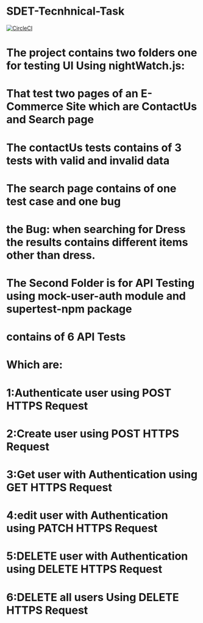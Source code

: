 # SDET-Tecnhnical-Task

[![CircleCI](https://dl.circleci.com/status-badge/img/circleci/6wZLmLjoazoQKqY8JxgwLz/FaKr68pi1fKomEh25NGrQw/tree/main.svg?style=svg&circle-token=01211aa7090146af985e1b313f3655e97388b420)](https://dl.circleci.com/status-badge/redirect/circleci/6wZLmLjoazoQKqY8JxgwLz/FaKr68pi1fKomEh25NGrQw/tree/main)

# The project contains two folders one for testing UI Using nightWatch.js:
# That test two pages of an E-Commerce Site which are ContactUs and Search page
# The contactUs tests contains of 3 tests with valid and invalid data
# The search page contains of one test case and one bug
# the Bug: when searching for Dress the results contains different items other than dress.



# The Second Folder is for API Testing using mock-user-auth module and supertest-npm package
# contains of 6 API Tests
# Which are:
# 1:Authenticate user using	POST HTTPS Request
# 2:Create user	using POST HTTPS Request
# 3:Get user with Authentication using	GET HTTPS Request
# 4:edit	user with Authentication using	PATCH HTTPS Request
# 5:DELETE user with Authentication using	DELETE HTTPS Request
# 6:DELETE all users Using DELETE HTTPS Request
